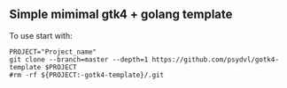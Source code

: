 ## Simple mimimal gtk4 + golang template

To use start with:
```shell
PROJECT="Project_name"
git clone --branch=master --depth=1 https://github.com/psydvl/gotk4-template $PROJECT
#rm -rf ${PROJECT:-gotk4-template}/.git
```
